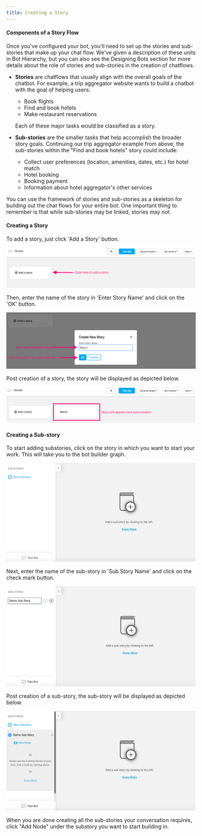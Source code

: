 ```yaml
---
title: Creating a Story
---
```


#### Components of a Story Flow

Once you've configured your bot, you'll need to set up the stories and sub-stories that make up your chat flow. We've given a description of these units in Bot Hierarchy, but you can also see the Designing Bots section for more details about the role of stories and sub-stories in the creation of chatflows.

- **Stories** are chatflows that usually align with the overall goals of the chatbot. For example, a trip aggregator website wants to build a chatbot with the goal of helping users:

  - Book flights
  - Find and book hotels
  - Make restaurant reservations

  Each of these major tasks would be classified as a story.

- **Sub-stories** are the smaller tasks that help accomplish the broader story goals. Continuing our trip aggregator example from above, the sub-stories within the "Find and book hotels" story could include:

  - Collect user preferences (location, amenities, dates, etc.) for hotel match
  - Hotel booking
  - Booking payment
  - Information about hotel aggregator's other services

You can use the framework of stories and sub-stories as a skeleton for building out the chat flows for your entire bot. One important thing to remember is that while sub-stories may be linked, stories may not.

#### Creating a Story

To add a story, just click 'Add a Story' button.

![Add Story](assets/add_story_button.png)

Then, enter the name of the story in 'Enter Story Name' and click on the 'OK' button.

![Story Dialogue](assets/input_story_dialog.png)

Post creation of a story, the story will be displayed as depicted below.

![New Story Complete](assets/new_story_complete.png)

#### Creating a Sub-story

To start adding substories, click on the story in which you want to start your work. This will take you to the bot builder graph.

![creating_substory_new](assets/creating_substory_new.png)

Next, enter the name of the sub-story in 'Sub Story Name' and click on the check mark button.

![labeling_substory_new](assets/labeling_substory_new.png)

Post creation of a sub-story, the sub-story will be displayed as depicted below.

![complete_substory_new](assets/complete_substory_new.png)

When you are done creating all the sub-stories your conversation requires, click "Add Node" under the substory you want to start building in.
